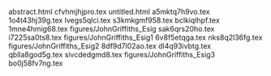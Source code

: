 abstract.html
cfvhmjhjpro.tex
untitled.html
a5mktq7h9vo.tex
1o4t43hj39g.tex
lvegs5qlci.tex
s3kmkgmf958.tex
bclkiqlhpf.tex
1mne4hmig68.tex
figures/JohnGriffiths_Esig
sak6qrs20ho.tex
i7225sa0ts8.tex
figures/JohnGriffiths_Esig1
6v8f5etqga.tex
nks8q2l36fg.tex
figures/JohnGriffiths_Esig2
8df9d7l02ao.tex
dl4q93ivbtg.tex
qblla8god5g.tex
sivcdedgmd8.tex
figures/JohnGriffiths_Esig3
bo0j58fv7ng.tex